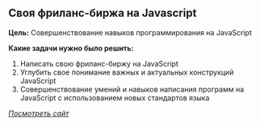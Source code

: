 ## Своя фриланс-биржа на Javascript

**Цель:** Cовершенствование навыков программирования на JavaScript

**Какие задачи нужно было решить:**

1. Написать свою фриланс-биржу на JavaScript
2. Углубить свое понимание важных и актуальных конструкций JavaScript
3. Совершенствование умений и навыков написания программ на JavaScript с использованием новых стандартов языка

[_Посмотреть сайт_](http://git.lekua.in.ua/freelance-exchange/)